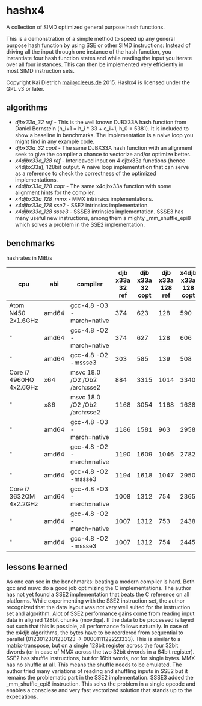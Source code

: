 hashx4
======

A collection of SIMD optimized general purpose hash functions.

This is a demonstration of a simple method to speed up any general
purpose hash function by using SSE or other SIMD instructions:
Instead of driving all the input through
one instance of the hash function, you instantiate four hash
function states and while reading the input you iterate over
all four instances. This can then be implemented very efficiently
in most SIMD instruction sets.

Copyright Kai Dietrich <mail@cleeus.de> 2015.
Hashx4 is licensed under the GPL v3 or later.


algorithms
----------

* *djbx33a\_32 ref* - This is the well known DJBX33A hash function from Daniel Bernstein (h\_i+1 = h\_i * 33 + c\_i+1, h\_0 = 5381).
	It is included to show a baseline in benchmarks. The implementation is a naive loop you might find in any example code.
* *djbx33a\_32 copt* - The same DJBX33A hash function with an alignment seek
	to give the compiler a chance to vectorize and/or optimize better.
* *x4djbx33a\_128 ref* - Interleaved input on 4 djbx33a functions (hence x4djbx33a), 128bit output.
	A naive loop implementation that can serve as
	a reference to check the correctness of the optimized implementations.
* *x4djbx33a\_128 copt* - The same x4djbx33a function with some alignment hints for the compiler.
* *x4djbx33a\_128_mmx* - MMX intrinsics implementations.
* *x4djbx33a\_128 sse2* - SSE2 intrinsics implementation.
* *x4djbx33a\_128 ssse3* - SSSE3 intrinsics implementation. SSSE3 has many useful new instructions, among them a mighty \_mm\_shuffle\_epi8
	which solves a problem in the SSE2 implementation.

benchmarks
----------

hashrates in MiB/s

| cpu | abi | compiler | djb x33a 32 ref | djb x33a 32 copt | djb x33a 128 ref | x4djb x33a 128 copt | x4djb x33a 128 mmx | x4djb x33a 128 sse2 | x4djb x33a 128 ssse3 |
|-------------------------|-------|-------------------------------|------|------|------|------|------|------|------|
| Atom N450 2x1.6GHz      | amd64 | gcc-4.8 -O3 -march=native     |  374 |  623 |  128 |  590 |  478 |  452 |  954 |
| "                       | amd64 | gcc-4.8 -O2 -march=native     |  374 |  627 |  128 |  606 |  478 |  452 | 1024 |
| "                       | amd64 | gcc-4.8 -O2 -mssse3           |  303 |  585 |  139 |  508 |  428 |  414 |  915 |
| Core i7 4960HQ 4x2.6GHz | x64   | msvc 18.0 /O2 /Ob2 /arch:sse2 |  884 | 3315 | 1014 | 3340 |  | 2581 | 6272 |
| "                       | x86   | msvc 18.0 /O2 /Ob2 /arch:sse2 | 1168 | 3054 | 1168 | 1638 |  | 2586 | 6297 |
| "                       | amd64 | gcc-4.8 -O3 -march=native     | 1186 | 1581 |  963 | 2958 |  | 2723 | 6829 |
| "                       | amd64 | gcc-4.8 -O2 -march=native     | 1190 | 1609 | 1046 | 2782 |  | 2714 | 6869 |
| "                       | amd64 | gcc-4.8 -O2 -mssse3           | 1194 | 1618 | 1047 | 2950 |  | 2643 | 7044 |
| Core i7 3632QM 4x2.2GHz | amd64 | gcc-4.8 -O3 -march=native     | 1008 | 1312 |  754 | 2365 |  | 2371 | 5053 |
| "                       | amd64 | gcc-4.8 -O2 -march=native     | 1007 | 1312 |  753 | 2438 |  | 2371 | 5058 |
| "                       | amd64 | gcc-4.8 -O2 -mssse3           | 1007 | 1312 |  754 | 2445 |  | 2251 | 5188 |


lessons learned
---------------

As one can see in the benchmarks: beating a modern compiler is hard. Both gcc and msvc do a good job optimizing
the C implementations. The author has not yet found a SSE2 implementation that beats the C reference on all
platforms. While experimenting with the SSE2 instruction set, the author recognized that the data layout was not very
well suited for the instruction set and algorithm.
Alot of SSE2 performance gains come from reading input data in
aligned 128bit chunks (movdqa). If the data to be processed is layed out such that this is possible,
all performance follows naturally.
In case of the x4djb algorithms, the bytes have to be reordered from sequential to parallel
(0123012301230123 -> 0000111122223333).
This is similar to a matrix-transpose, but on a single 128bit register across the four 32bit dwords
(or in case of MMX across the two 32bit dwords in a 64bit register).
SSE2 has shuffle instructions, but for 16bit words, not for single bytes. MMX has no shuffle at all.
This means the shuffle needs to be emulated.
The author tried many variations of reading and shuffling inputs in SSE2 but it
remains the problematic part in the SSE2 implementation. SSSE3 added the \_mm\_shuffle\_epi8 instruction.
This solvs the problem in a single opcode and enables a consciese and very fast
vectorized solution that stands up to the expecations.


